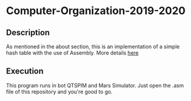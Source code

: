 # Computer-Organization-2019-2020

## Description
As mentioned in the about section, this is an implementation of a simple hash table with the use of Assembly. More details [here](https://github.com/nevwalkalone/Computer-Organization-2019-2020/edit/main/README.md)

## Execution
This program runs in bot QTSPIM and Mars Simulator. Just open the .asm file of this repository and you're good to go.
